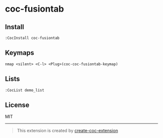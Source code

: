 # coc-fusiontab



## Install

`:CocInstall coc-fusiontab`

## Keymaps

`nmap <silent> <C-l> <Plug>(coc-coc-fusiontab-keymap)`

## Lists

`:CocList demo_list`

## License

MIT

---

> This extension is created by [create-coc-extension](https://github.com/fannheyward/create-coc-extension)
